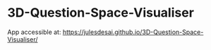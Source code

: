 # 3D-Question-Space-Visualiser

App accessible at:
https://julesdesai.github.io/3D-Question-Space-Visualiser/

